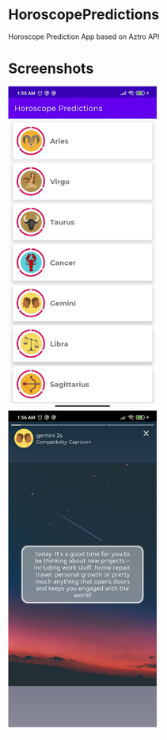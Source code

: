 # HoroscopePredictions
Horoscope Prediction App based on Aztro API

# Screenshots

<p float="left">
  <img src="https://github.com/mtdagar/HoroscopePredictions/blob/main/screenshots/screenshot1.jpg" alt="Screenshot" width = "300" >
  <img src="https://github.com/mtdagar/HoroscopePredictions/blob/main/screenshots/screenshot2.jpg" alt="Screenshot" width = "300" >
</p>

